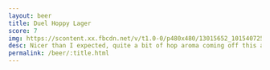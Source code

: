 ```yaml
---
layout: beer
title: Duel Hoppy Lager
score: 7
img: https://scontent.xx.fbcdn.net/v/t1.0-0/p480x480/13015652_10154072540083745_7009465615847756409_n.jpg?oh=cf411bbfe883555433ce6174c8c75b6f&oe=583BF3E1
desc: Nicer than I expected, quite a bit of hop aroma coming off this and a well rounded taste
permalink: /beer/:title.html
---
```

